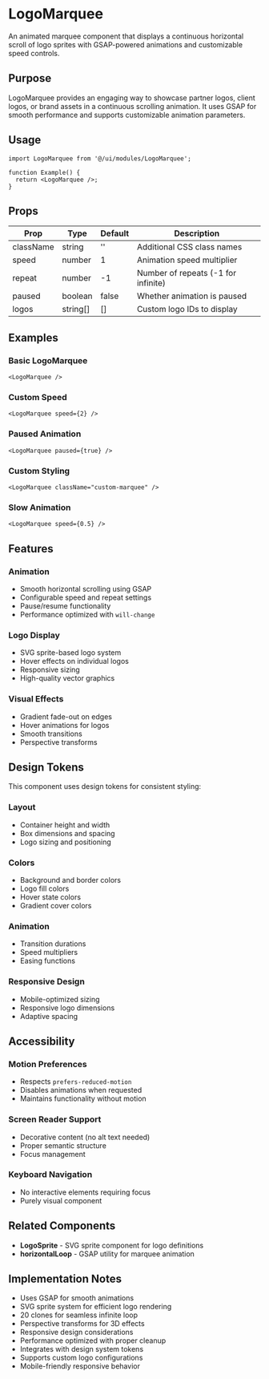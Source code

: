 # LogoMarquee

An animated marquee component that displays a continuous horizontal scroll of logo sprites with GSAP-powered animations and customizable speed controls.

## Purpose

LogoMarquee provides an engaging way to showcase partner logos, client logos, or brand assets in a continuous scrolling animation. It uses GSAP for smooth performance and supports customizable animation parameters.

## Usage

```tsx
import LogoMarquee from '@/ui/modules/LogoMarquee';

function Example() {
  return <LogoMarquee />;
}
```

## Props

| Prop      | Type     | Default | Description                         |
| --------- | -------- | ------- | ----------------------------------- |
| className | string   | ''      | Additional CSS class names          |
| speed     | number   | 1       | Animation speed multiplier          |
| repeat    | number   | -1      | Number of repeats (-1 for infinite) |
| paused    | boolean  | false   | Whether animation is paused         |
| logos     | string[] | []      | Custom logo IDs to display          |

## Examples

### Basic LogoMarquee

```tsx
<LogoMarquee />
```

### Custom Speed

```tsx
<LogoMarquee speed={2} />
```

### Paused Animation

```tsx
<LogoMarquee paused={true} />
```

### Custom Styling

```tsx
<LogoMarquee className="custom-marquee" />
```

### Slow Animation

```tsx
<LogoMarquee speed={0.5} />
```

## Features

### Animation

- Smooth horizontal scrolling using GSAP
- Configurable speed and repeat settings
- Pause/resume functionality
- Performance optimized with `will-change`

### Logo Display

- SVG sprite-based logo system
- Hover effects on individual logos
- Responsive sizing
- High-quality vector graphics

### Visual Effects

- Gradient fade-out on edges
- Hover animations for logos
- Smooth transitions
- Perspective transforms

## Design Tokens

This component uses design tokens for consistent styling:

### Layout

- Container height and width
- Box dimensions and spacing
- Logo sizing and positioning

### Colors

- Background and border colors
- Logo fill colors
- Hover state colors
- Gradient cover colors

### Animation

- Transition durations
- Speed multipliers
- Easing functions

### Responsive Design

- Mobile-optimized sizing
- Responsive logo dimensions
- Adaptive spacing

## Accessibility

### Motion Preferences

- Respects `prefers-reduced-motion`
- Disables animations when requested
- Maintains functionality without motion

### Screen Reader Support

- Decorative content (no alt text needed)
- Proper semantic structure
- Focus management

### Keyboard Navigation

- No interactive elements requiring focus
- Purely visual component

## Related Components

- **LogoSprite** - SVG sprite component for logo definitions
- **horizontalLoop** - GSAP utility for marquee animation

## Implementation Notes

- Uses GSAP for smooth animations
- SVG sprite system for efficient logo rendering
- 20 clones for seamless infinite loop
- Perspective transforms for 3D effects
- Responsive design considerations
- Performance optimized with proper cleanup
- Integrates with design system tokens
- Supports custom logo configurations
- Mobile-friendly responsive behavior
